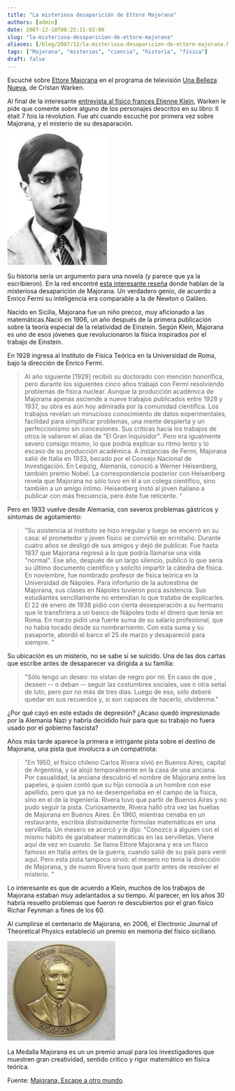 ```yaml
---
title: "La misteriosa desaparición de Ettore Majorana"
authors: [admin]
date: 2007-12-18T08:25:11-03:00
slug: "la-misteriosa-desaparicion-de-ettore-majorana"
aliases: [/blog/2007/12/la-misteriosa-desaparicion-de-ettore-majorana.html]
tags: ["Majorana", "misterios", "ciencia", "historia", "física"]
draft: false
---
```


Escuché sobre [Ettore Majorana](http://en.wikipedia.org/wiki/Ettore_Majorana) en el programa de televisión [Una Belleza Nueva](http://www.unabellezanueva.org/), de
Cristan Warken.

Al final de la interesante [entrevista al físico frances Etienne Klein](http://www.unabellezanueva.org/2007/?p=393), Warken le pide que
comente sobre alguno de los personajes descritos en su libro: Il était 7
fois la révolution. Fue ahí cuando escuché por primera vez sobre
Majorana, y el misterio de su desaparación.

![](majorana.jpg)

Su historia sería un argumento para una novela (y parece que ya la
escribieron). En la red encontré [esta interesante
reseña](http://www.geocities.com/Augusta/5130/majorana.htm) donde hablan
de la misteriosa desaparición de Majorana. Un verdadero genio, de
acuerdo a Enrico Fermi su inteligencia era comparable a la de Newton o
Galileo.

Nacido en Sicilia, Majorana fue un niño precoz, muy aficionado a las
matemáticas.Nació en 1906, un año después de la primera publicación
sobre la teoría especial de la relatividad de Einstein. Según Klein,
Majorana es uno de esos jóvenes que revolucionaron la física inspirados
por el trabajo de Einstein.

En 1928 ingresa al Instituto de Física Teórica en la Universidad de
Roma, bajo la dirección de Enrico Fermi.

> Al año siguiente \[1929\] recibió su doctorado con mención honorífica,
> pero durante los siguientes cinco años trabajó con Fermi resolviendo
> problemas de física nuclear. Aunque la producción académica de
> Majorana apenas asciende a nueve trabajos publicados entre 1928 y
> 1937, su obra es aún hoy admirada por la comunidad científica. Los
> trabajos revelan un minucioso conocimiento de datos experimentales,
> facilidad para simplificar problemas, una mente despierta y un
> perfeccionismo sin concesiones. Sus críticas hacia los trabajos de
> otros le valieron el alias de "El Gran Inquisidor". Pero era
> igualmente severo consigo mismo, lo que podría explicar su ritmo lento
> y lo escaso de su producción académica. A instancias de Fermi,
> Majorana salió de Italia en 1933, becado por el Consejo Nacional de
> Investigación. En Leipzig, Alemania, conoció a Werner Heisenberg,
> también premio Nobel. La correspondencia posterior con Heisenberg
> revela que Majorana no sólo tuvo en él a un colega científico, sino
> también a un amigo íntimo. Heisenberg instó al joven italiano a
> publicar con más frecuencia, pero éste fue reticente. "

Pero en 1933 vuelve desde Alemania, con severos problemas gástricos y
síntomas de agotamiento:

> "Su asistencia al instituto se hizo irregular y luego se encerró en
> su casa: el prometedor y joven físico se convirtió en errnitaño.
> Durante cuatro años se desligó de sus amigos y dejó de publicar. Fue
> hasta 1937 que Majorana regresó a lo que podría Ilamarse una vida
> "normal". Ese año, después de un largo silencio, publicó lo que
> sería su último documento científico y solicitó impartir la cátedra de
> física. En noviembre, fue nombrado profesor de física teórica en la
> Universidad de Nápoles. Para infortunio de la autoestima de Majorana,
> sus clases en Nápoles tuvieron poca asistencia. Sus estudiantes
> sencillamente no entendían lo que trataba de explicarles. El 22 de
> enero de 1938 pidió con cierta desesperación a su hermano que le
> transfiriera a un banco de Nápoles todo el dinero que tenía en Roma.
> En marzo pidió una fuerte suma de su salario profesional, que no había
> tocado desde su nombrarniento. Con esta suma y su pasaporte, abordó el
> barco el 25 de marzo y desapareció para siempre. "

Su ubicación es un misterio, no se sabe si se suicido. Una de las dos
cartas que escribe antes de desaparecer va dirigida a su familia:

> "Sólo tengo un deseo: no vistan de negro por mí. En caso de que ,
> deseen \-- o deban \-- seguir las costumbres sociales, use n otra
> señal de luto, pero por no más de tres días. Luego de eso, sólo deberé
> quedar en sus recuerdos y, si son capaces de hacerlo, olvídenme."

¿Por qué cayó en este estado de depresión? ¿Acaso quedó impresionado por
la Alemania Nazi y habría decidido huir para que su trabajo no fuera
usado por el gobierno fascista?

Años más tarde aparece la primera e intrigante pista sobre el destino de
Majorana, una pista que involucra a un compatriota:

> "En 1950, el físico chileno Carlos Rivera vivió en Buenos Aires,
> capital de Argentina, y se alojó temporalmente en la casa de una
> anciana. Por casualidad, la anciana descubrió el nombre de Majorana
> entre los papeles, a quien contó que su hijo conocía a un hombre con
> ese apellido, pero que ya no se desempeñaba en el campo de la física,
> sino en el de la ingeniería. Rivera tuvo que partir de Buenos Aires y
> no pudo seguir la pista. Curiosamente, Rivera halló otra vez las
> huellas de Majorana en Buenos Aires. En 1960, mientras cenaba en un
> restaurante, escribía distraídamente fórmulas matemáticas en una
> servilleta. Un mesero se acercó y le dijo: "Conozco a alguien con el
> mismo hábito de garabatear matemáticas en las servilletas. Viene aquí
> de vez en cuando. Se Ilama Ettore Majorana y era un físico famoso en
> Italia antes de la guerra, cuando salió de su país para venir aquí.
> Pero esta pista tampoco sirvió: el mesero no tenía la dirección de
> Majorana, y de nuevo Rivera tuvo que partir antes de resolver el
> misterio. "

Lo interesante es que de acuerdo a Klein, muchos de los trabajos de
Majorana estaban muy adelantados a su tiempo. Al parecer, en los años 30
habría resuelto problemas que fueron re descubiertos por el gran físico
Richar Feynman a fines de los 60.

Al cumplirse el centenario de Majorana, en 2006, el Electronic Journal
of Theoretical Physics estableció un premio en memoria del físico
siciliano.

![](majoranaprize.jpg)

La Medalla Majorana es un un premio anual para los investigadores que
muestren gran creatividad, sentido crítico y rigor matemático en física
teórica.

Fuente: [Majorana, Escape a otro mundo](http://www.geocities.com/Augusta/5130/majorana.htm).
